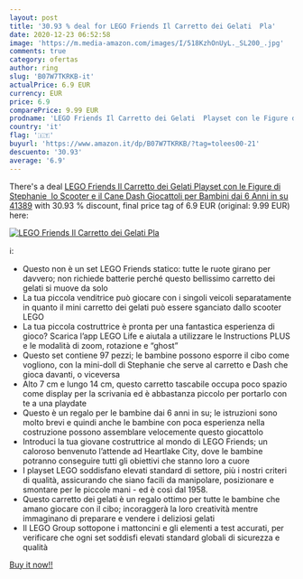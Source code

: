 ```yaml
---
layout: post
title: '30.93 % deal for LEGO Friends Il Carretto dei Gelati  Pla'
date: 2020-12-23 06:52:58
image: 'https://m.media-amazon.com/images/I/518KzhOnUyL._SL200_.jpg'
comments: true
category: ofertas
author: ring
slug: 'B07W7TKRKB-it'
actualPrice: 6.9 EUR
currency: EUR
price: 6.9
comparePrice: 9.99 EUR
prodname: 'LEGO Friends Il Carretto dei Gelati  Playset con le Figure di Stephanie  lo Scooter e il Cane Dash  Giocattoli per Bambini dai 6 Anni in su  41389'
country: 'it'
flag: '🇮🇹'
buyurl: 'https://www.amazon.it/dp/B07W7TKRKB/?tag=tolees00-21'
descuento: '30.93'
average: '6.9'
---
```


There's a deal [LEGO Friends Il Carretto dei Gelati  Playset con le Figure di Stephanie  lo Scooter e il Cane Dash  Giocattoli per Bambini dai 6 Anni in su  41389](https://www.amazon.it/dp/B07W7TKRKB/?tag=tolees00-21)  with  30.93 % discount, final price tag of  6.9 EUR (original: 9.99 EUR) here:

[![LEGO Friends Il Carretto dei Gelati  Pla](https://m.media-amazon.com/images/I/518KzhOnUyL._SL200_.jpg)](https://www.amazon.it/dp/B07W7TKRKB/?tag=tolees00-21)

ℹ️:

- Questo non è un set LEGO Friends statico: tutte le ruote girano per davvero; non richiede batterie perché questo bellissimo carretto dei gelati si muove da solo
- La tua piccola venditrice può giocare con i singoli veicoli separatamente in quanto il mini carretto dei gelati può essere sganciato dallo scooter LEGO
- La tua piccola costruttrice è pronta per una fantastica esperienza di gioco? Scarica l’app LEGO Life e aiutala a utilizzare le Instructions PLUS e le modalità di zoom, rotazione e “ghost”
- Questo set contiene 97 pezzi; le bambine possono esporre il cibo come vogliono, con la mini-doll di Stephanie che serve al carretto e Dash che gioca davanti, o viceversa
- Alto 7 cm e lungo 14 cm, questo carretto tascabile occupa poco spazio come display per la scrivania ed è abbastanza piccolo per portarlo con te a una playdate
- Questo è un regalo per le bambine dai 6 anni in su; le istruzioni sono molto brevi e quindi anche le bambine con poca esperienza nella costruzione possono assemblare velocemente questo giocattolo
- Introduci la tua giovane costruttrice al mondo di LEGO Friends; un caloroso benvenuto l’attende ad Heartlake City, dove le bambine potranno conseguire tutti gli obiettivi che stanno loro a cuore
- I playset LEGO soddisfano elevati standard di settore, più i nostri criteri di qualità, assicurando che siano facili da manipolare, posizionare e smontare per le piccole mani - ed è così dal 1958.
- Questo carretto dei gelati è un regalo ottimo per tutte le bambine che amano giocare con il cibo; incoraggerà la loro creatività mentre immaginano di preparare e vendere i deliziosi gelati
- Il LEGO Group sottopone i mattoncini e gli elementi a test accurati, per verificare che ogni set soddisfi elevati standard globali di sicurezza e qualità

[Buy it now!!](https://www.amazon.it/dp/B07W7TKRKB/?tag=tolees00-21)
